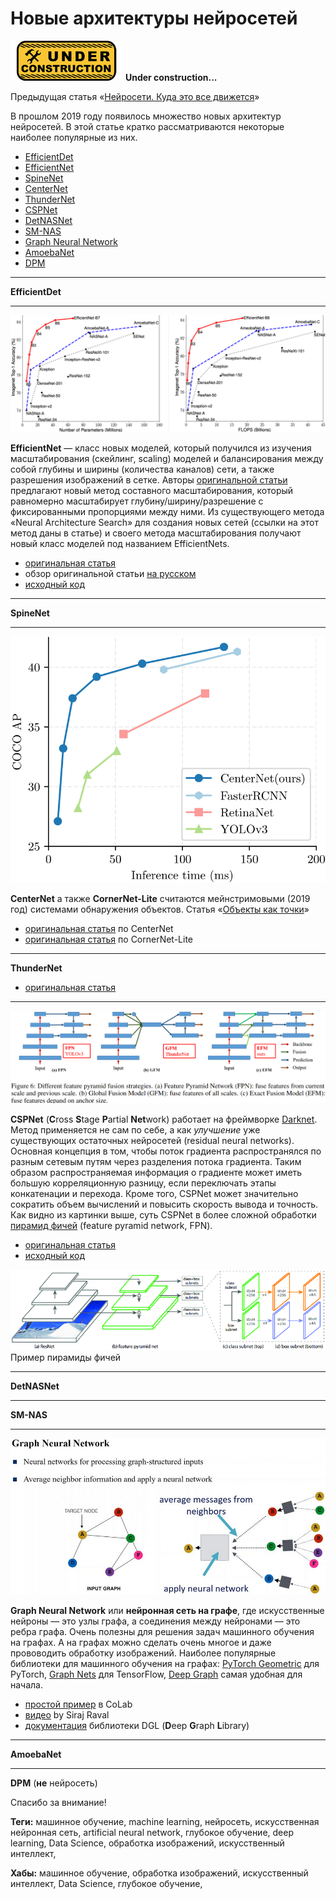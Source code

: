 # Новые архитектуры нейросетей

![Under construction](../data/2019.09.25-under-construction-icon.png)
**Under construction...**

Предыдущая статья «[Нейросети. Куда это все движется](https://habr.com/ru/post/482794/)»

В прошлом 2019 году появилось множество новых архитектур нейросетей. В этой статье кратко рассматриваются некоторые наиболее популярные из них.

  - [EfficientDet](#EfficientDet)
  - [EfficientNet](#EfficientNet)
  - [SpineNet](#SpineNet)
  - [CenterNet](#CenterNet)
  - [ThunderNet](#ThunderNet)
  - [CSPNet](#CSPNet)
  - [DetNASNet](#DetNASNet)
  - [SM-NAS](#SM-NAS)
  - [Graph Neural Network](#GNN)
  - [AmoebaNet](#AmoebaNet)
  - [DPM](#DPM)

-------
<a name="EfficientDet" />**EfficientDet**

-------
<a name="EfficientNet" />![EfficientNet](data/2020.01.28_EfficientNet.png)

**EfficientNet** — класс новых моделей, который получился из изучения масштабирования (скейлинг, scaling) моделей и балансирования между собой глубины и ширины (количества каналов) сети, а также разрешения изображений в сетке. Авторы [оригинальной статьи](https://arxiv.org/abs/1905.11946) предлагают новый метод составного масштабирования, который равномерно масштабирует глубину/ширину/разрешение с фиксированными пропорциями между ними. Из существующего метода «Neural Architecture Search» для создания новых сетей (ссылки на этот метод даны в статье) и своего метода масштабирования получают новый класс моделей под названием EfficientNets.
  * [оригинальная статья](https://arxiv.org/abs/1905.11946)
  * обзор оригинальной статьи [на русском](https://habr.com/ru/company/ods/blog/472672/#4-efficientnet-rethinking-model-scaling-for-convolutional-neural-networks)
  * [исходный код](https://github.com/tensorflow/tpu/tree/master/models/official/efficientnet)

-------
<a name="SpineNet" />**SpineNet**

-------
<a name="CenterNet" />![CenterNet](data/2020.01.28_CenterNet.png)

**CenterNet** а также **CornerNet-Lite** считаются мейнстримовыми (2019 год) системами обнаружения объектов. Статья «[Объекты как точки](https://arxiv.org/abs/1904.07850)»
  * [оригинальная статья](https://arxiv.org/abs/1808.01244) по CenterNet
  * [оригинальная статья](https://arxiv.org/abs/1904.08900) по CornerNet-Lite

-------
<a name="ThunderNet" />**ThunderNet**
  * [оригинальная статья](https://arxiv.org/abs/1903.11752)

-------
<a name="CSPNet" />![CSPNet](data/2020.01.28_CSPNet.png)

**CSPNet** (**C**ross **S**tage **P**artial **Net**work) работает на фреймворке [Darknet](https://github.com/AlexeyAB/darknet). Метод применяется не сам по себе, а как *улучшение* уже существующих остаточных нейросетей (residual neural networks). Основная концепция в том, чтобы поток градиента распространялся по разным сетевым путям через разделения потока градиента. Таким образом распространяемая информация о градиенте может иметь большую корреляционную разницу, если переключать этапы конкатенации и перехода. Кроме того, CSPNet может значительно сократить объем вычислений и повысить скорость вывода и точность. Как видно из картинки выше, суть CSPNet в более сложной обработки [пирамид фичей](https://youtu.be/4SxOkIN0CmA?t=495) (feature pyramid network, FPN).
  * [оригинальная статья](https://arxiv.org/abs/1911.11929v1)
  * [исходный код](https://github.com/WongKinYiu/CrossStagePartialNetworks)

![Feature pyramid network, FPN](data/2020.01.28_feature_pyramid_network.png)
Пример пирамиды фичей

-------
<a name="DetNASNet" />**DetNASNet**

-------
<a name="SM-NAS" />**SM-NAS**

-------
<a name="GNN" />![Graph Neural Network](data/2020.01.28_graph_neural_network.png)

**Graph Neural Network** или **нейронная сеть на графе**, где искусственные нейроны — это узлы графа, а соединения между нейронами — это ребра графа. Очень полезны для решения задач машинного обучения на графах. А на графах можно сделать очень многое и даже прововодить обработку изображений. Наиболее популярные библиотеки для машинного обучения на графах: [PyTorch Geometric](https://github.com/rusty1s/pytorch_geometric) для PyTorch, [Graph Nets](https://github.com/deepmind/graph_nets) для TensorFlow, [Deep Graph](https://www.dgl.ai) самая удобная для начала.
  * [простой пример](https://colab.research.google.com/drive/1-lGZyrCaNwq1ub8qdH4_g19erjFz3tU-) в CoLab
  * [видео](https://youtu.be/bA261BF0bdk) by Siraj Raval
  * [документация](https://docs.dgl.ai/tutorials/basics/1_first.html) библиотеки DGL (**D**eep **G**raph **L**ibrary)

-------
<a name="AmoebaNet" />**AmoebaNet**

-------
<a name="DPM" />**DPM** (**не** нейросеть)

Спасибо за внимание!

**Теги:** машинное обучение, machine learning, нейросеть, искусственная нейронная сеть, artificial neural network, глубокое обучение, deep learning, Data Science, обработка изображений, искусственный интеллект, 

**Хабы:** машинное обучение, обработка изображений, искусственный интеллект, Data Science, глубокое обучение,
